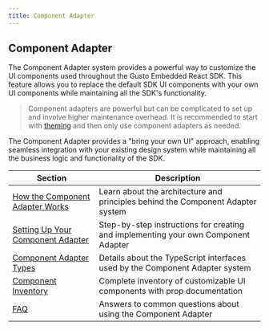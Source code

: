 ```yaml
---
title: Component Adapter
---
```


## Component Adapter

The Component Adapter system provides a powerful way to customize the UI components used throughout the Gusto Embedded React SDK. This feature allows you to replace the default SDK UI components with your own UI components while maintaining all the SDK's functionality.

> Component adapters are powerful but can be complicated to set up and involve higher maintenance overhead. It is recommended to start with [theming](../theming/theming-guide.md) and then only use component adapters as needed.

The Component Adapter provides a "bring your own UI" approach, enabling seamless integration with your existing design system while maintaining all the business logic and functionality of the SDK.

| Section                                                                  | Description                                                                        |
| ------------------------------------------------------------------------ | ---------------------------------------------------------------------------------- |
| [How the Component Adapter Works](./how-the-component-adapter-works)     | Learn about the architecture and principles behind the Component Adapter system    |
| [Setting Up Your Component Adapter](./setting-up-your-component-adapter) | Step-by-step instructions for creating and implementing your own Component Adapter |
| [Component Adapter Types](./component-adapter-types)                     | Details about the TypeScript interfaces used by the Component Adapter system       |
| [Component Inventory](./component-inventory)                             | Complete inventory of customizable UI components with prop documentation           |
| [FAQ](./component-adapter-faq)                                           | Answers to common questions about using the Component Adapter                      |
